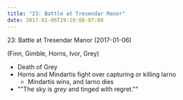```yaml
---
title: "23: Battle at Tresendar Manor"
date: 2017-01-06T19:19:08-07:00
---
```


23: Battle at Tresendar Manor (2017-01-06)

(Finn, Gimble, Horns, Ivor, Grey)

- Death of Grey
- Horns and Mindartis fight over capturing or killing Iarno
    - Mindartis wins, and Iarno dies
- ""The sky is _grey_ and tinged with regret.""
